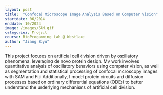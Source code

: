 ```yaml
---
layout: post
title:  "Confocal Microscope Image Analysis Based on Computer Vision"
startdate: 06/2024
enddate: 10/2024
image: /images/SAM.gif
categories: Project 
course: BioProgamming Lab @ Westlake
author: "Jiang Boyu"
---
```

This project focuses on artificial cell division driven by oscillatory phenomena, leveraging de novo protein design. My work involves quantitative analysis of oscillatory behaviors using computer vision, as well as segmentation and statistical processing of confocal microscopy images with SAM and Fiji. Additionally, I model protein circuits and diffusion processes based on ordinary differential equations (ODEs) to better understand the underlying mechanisms of artificial cell division.

